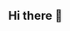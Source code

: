 ## Hi there 👋

<!--
**bforbaker/bforbaker** is a ✨ _special_ ✨ repository because its `README.md` (this file) appears on your GitHub profile.

Here are some ideas to get you started:

- 🔭 I’m currently working on ... n/a
- 🌱 I’m currently learning ... Intro to Computer Programming and Trig
- 📫 How to reach me: ... tba
-->

